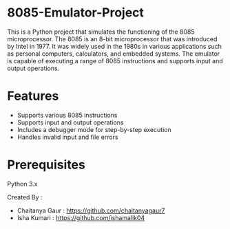 ﻿# 8085-Emulator-Project

This is a Python project that simulates the functioning of the 8085 microprocessor. The 8085 is an 8-bit microprocessor that was introduced by Intel in 1977. It was widely used in the 1980s in various applications such as personal computers, calculators, and embedded systems. The emulator is capable of executing a range of 8085 instructions and supports input and output operations.

# Features
* Supports various 8085 instructions
* Supports input and output operations
* Includes a debugger mode for step-by-step execution
* Handles invalid input and file errors


# Prerequisites
Python 3.x

Created By :
- Chaitanya Gaur : https://github.com/chaitanyagaur7 
- Isha Kumari : https://github.com/ishamalik04
